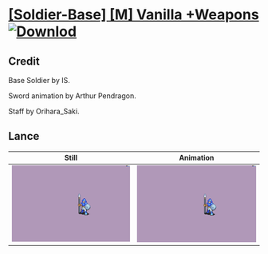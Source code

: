 # [\[Soldier-Base\] \[M\] Vanilla +Weapons](./) [![Downlod](https://img.shields.io/badge/Download--red?style=social&logo=github)](https://minhaskamal.github.io/DownGit/#/home?url=https://github.com/Klokinator/FE-Repo/tree/main/Battle%20Animations%2FInfantry%20-%20(Lnc)%20Soldiers%2C%20Halberdiers%2F%5BSoldier-Base%5D%20%5BM%5D%20Vanilla%20%2BWeapons%2F2.%20Lance)

## Credit

Base Soldier by IS.

Sword animation by Arthur Pendragon.

Staff by Orihara_Saki.

## Lance

| Still | Animation |
| :---: | :-------: |
| ![Lance still](./Lance_000.png) | ![Lance animation](./Lance.gif) |

